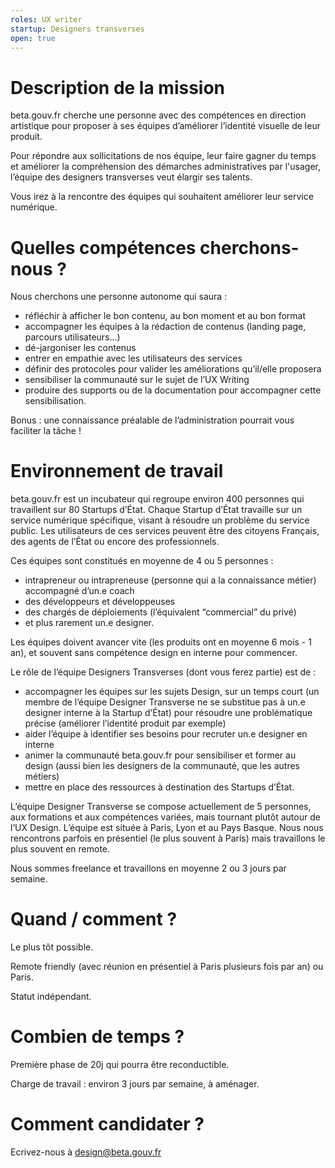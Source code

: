 ```yaml
---
roles: UX writer
startup: Designers transverses
open: true
---
```

# Description de la mission
beta.gouv.fr cherche une personne avec des compétences en direction artistique pour proposer à ses équipes d’améliorer l’identité visuelle de leur produit.

Pour répondre aux sollicitations de nos équipe, leur faire gagner du temps et améliorer la compréhension des démarches administratives par l'usager, l’équipe des designers transverses veut élargir ses talents.
 
Vous irez à la rencontre des équipes qui souhaitent améliorer leur service numérique. 

# Quelles compétences cherchons-nous ?
Nous cherchons une personne autonome qui saura : 
- réfléchir à afficher le bon contenu, au bon moment et au bon format
- accompagner les équipes à la rédaction de contenus (landing page, parcours utilisateurs...) 
- dé-jargoniser les contenus
- entrer en empathie avec les utilisateurs des services
- définir des protocoles pour valider les améliorations qu’il/elle proposera
- sensibiliser la communauté sur le sujet de l’UX Writing 
- produire des supports ou de la documentation pour accompagner cette sensibilisation.

Bonus : une connaissance préalable de l’administration pourrait vous faciliter la tâche !


# Environnement de travail
beta.gouv.fr est un incubateur qui regroupe environ 400 personnes qui travaillent sur 80 Startups d’État. 
Chaque Startup d’État travaille sur un service numérique spécifique, visant à résoudre un problème du service public. Les utilisateurs de ces services peuvent être des citoyens Français, des agents de l’État ou encore des professionnels. 

Ces équipes sont constitués en moyenne de 4 ou 5 personnes :
- intrapreneur ou intrapreneuse (personne qui a la connaissance métier) accompagné d’un.e coach
- des développeurs et développeuses 
- des chargés de déploiements (l’équivalent “commercial” du privé)
- et plus rarement un.e designer.

Les équipes doivent avancer vite (les produits ont en moyenne 6 mois - 1 an), et souvent sans compétence design en interne pour commencer.

Le rôle de l’équipe Designers Transverses (dont vous ferez partie) est de : 
- accompagner les équipes sur les sujets Design, sur un temps court (un membre de l’équipe Designer Transverse ne se substitue pas à un.e designer interne à la Startup d’État) pour résoudre une problématique précise (améliorer l’identité produit par exemple)
- aider l’équipe à identifier ses besoins pour recruter un.e designer en interne
- animer la communauté beta.gouv.fr pour sensibiliser et former au design (aussi bien les designers de la communauté, que les autres métiers)
- mettre en place des ressources à destination des Startups d’État.

L’équipe Designer Transverse se compose actuellement de 5 personnes, aux formations et aux compétences variées, mais tournant plutôt autour de l’UX Design. 
L’équipe est située à Paris, Lyon et au Pays Basque. 
Nous nous rencontrons parfois en présentiel (le plus souvent à Paris) mais travaillons le plus souvent en remote. 

Nous sommes freelance et travaillons en moyenne 2 ou 3 jours par semaine.

# Quand / comment ?
Le plus tôt possible.

Remote friendly (avec réunion en présentiel à Paris plusieurs fois par an) ou Paris.

Statut indépendant.

# Combien de temps ?
Première phase de 20j qui pourra être reconductible.

Charge de travail : environ 3 jours par semaine, à aménager.
# Comment candidater ?
Ecrivez-nous à design@beta.gouv.fr


